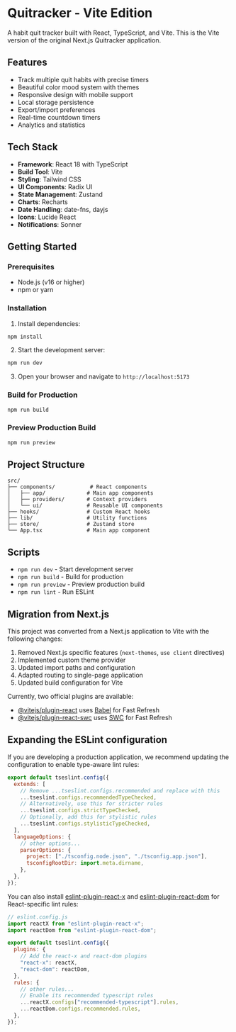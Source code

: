 # Quitracker - Vite Edition

A habit quit tracker built with React, TypeScript, and Vite. This is the Vite version of the original Next.js Quitracker application.

## Features

- Track multiple quit habits with precise timers
- Beautiful color mood system with themes
- Responsive design with mobile support
- Local storage persistence
- Export/import preferences
- Real-time countdown timers
- Analytics and statistics

## Tech Stack

- **Framework**: React 18 with TypeScript
- **Build Tool**: Vite
- **Styling**: Tailwind CSS
- **UI Components**: Radix UI
- **State Management**: Zustand
- **Charts**: Recharts
- **Date Handling**: date-fns, dayjs
- **Icons**: Lucide React
- **Notifications**: Sonner

## Getting Started

### Prerequisites

- Node.js (v16 or higher)
- npm or yarn

### Installation

1. Install dependencies:

```bash
npm install
```

2. Start the development server:

```bash
npm run dev
```

3. Open your browser and navigate to `http://localhost:5173`

### Build for Production

```bash
npm run build
```

### Preview Production Build

```bash
npm run preview
```

## Project Structure

```
src/
├── components/           # React components
│   ├── app/             # Main app components
│   ├── providers/       # Context providers
│   └── ui/              # Reusable UI components
├── hooks/               # Custom React hooks
├── lib/                 # Utility functions
├── store/               # Zustand store
└── App.tsx              # Main app component
```

## Scripts

- `npm run dev` - Start development server
- `npm run build` - Build for production
- `npm run preview` - Preview production build
- `npm run lint` - Run ESLint

## Migration from Next.js

This project was converted from a Next.js application to Vite with the following changes:

1. Removed Next.js specific features (`next-themes`, `use client` directives)
2. Implemented custom theme provider
3. Updated import paths and configuration
4. Adapted routing to single-page application
5. Updated build configuration for Vite

Currently, two official plugins are available:

- [@vitejs/plugin-react](https://github.com/vitejs/vite-plugin-react/blob/main/packages/plugin-react) uses [Babel](https://babeljs.io/) for Fast Refresh
- [@vitejs/plugin-react-swc](https://github.com/vitejs/vite-plugin-react/blob/main/packages/plugin-react-swc) uses [SWC](https://swc.rs/) for Fast Refresh

## Expanding the ESLint configuration

If you are developing a production application, we recommend updating the configuration to enable type-aware lint rules:

```js
export default tseslint.config({
  extends: [
    // Remove ...tseslint.configs.recommended and replace with this
    ...tseslint.configs.recommendedTypeChecked,
    // Alternatively, use this for stricter rules
    ...tseslint.configs.strictTypeChecked,
    // Optionally, add this for stylistic rules
    ...tseslint.configs.stylisticTypeChecked,
  ],
  languageOptions: {
    // other options...
    parserOptions: {
      project: ["./tsconfig.node.json", "./tsconfig.app.json"],
      tsconfigRootDir: import.meta.dirname,
    },
  },
});
```

You can also install [eslint-plugin-react-x](https://github.com/Rel1cx/eslint-react/tree/main/packages/plugins/eslint-plugin-react-x) and [eslint-plugin-react-dom](https://github.com/Rel1cx/eslint-react/tree/main/packages/plugins/eslint-plugin-react-dom) for React-specific lint rules:

```js
// eslint.config.js
import reactX from "eslint-plugin-react-x";
import reactDom from "eslint-plugin-react-dom";

export default tseslint.config({
  plugins: {
    // Add the react-x and react-dom plugins
    "react-x": reactX,
    "react-dom": reactDom,
  },
  rules: {
    // other rules...
    // Enable its recommended typescript rules
    ...reactX.configs["recommended-typescript"].rules,
    ...reactDom.configs.recommended.rules,
  },
});
```
